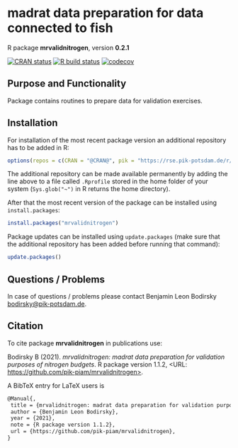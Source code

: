 # madrat data preparation for data connected to fish

R package **mrvalidnitrogen**, version **0.2.1**

[![CRAN status](https://www.r-pkg.org/badges/version/mrvalidnitrogen)](https://cran.r-project.org/package=mrvalidnitrogen)   [![R build status](https://github.com/pik-piam/mrvalidnitrogen/workflows/check/badge.svg)](https://github.com/pik-piam/mrvalidnitrogen/actions) [![codecov](https://codecov.io/gh/pik-piam/mrvalidnitrogen/branch/master/graph/badge.svg)](https://codecov.io/gh/pik-piam/mrvalidnitrogen)

## Purpose and Functionality

Package contains routines to prepare data for validation exercises.


## Installation

For installation of the most recent package version an additional repository has to be added in R:

```r
options(repos = c(CRAN = "@CRAN@", pik = "https://rse.pik-potsdam.de/r/packages"))
```
The additional repository can be made available permanently by adding the line above to a file called `.Rprofile` stored in the home folder of your system (`Sys.glob("~")` in R returns the home directory).

After that the most recent version of the package can be installed using `install.packages`:

```r 
install.packages("mrvalidnitrogen")
```

Package updates can be installed using `update.packages` (make sure that the additional repository has been added before running that command):

```r 
update.packages()
```

## Questions / Problems

In case of questions / problems please contact Benjamin Leon Bodirsky <bodirsky@pik-potsdam.de>.

## Citation

To cite package **mrvalidnitrogen** in publications use:

Bodirsky B (2021). _mrvalidnitrogen: madrat data preparation for validation purposes of
nitrogen budgets_. R package version 1.1.2, <URL:
https://github.com/pik-piam/mrvalidnitrogen>.

A BibTeX entry for LaTeX users is

 ```latex
@Manual{,
  title = {mrvalidnitrogen: madrat data preparation for validation purposes of nitrogen budgets},
  author = {Benjamin Leon Bodirsky},
  year = {2021},
  note = {R package version 1.1.2},
  url = {https://github.com/pik-piam/mrvalidnitrogen},
}
```

